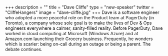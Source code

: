 +++
description = ""
title = "Dave Cliffe"
type = "new-speaker"
twitter = "CliffeHangers"
image = "dave-cliffe.jpg"
+++
Dave is a software engineer who adopted a more peaceful role on the Product team at PagerDuty (in Toronto), a company whose sole goal is to make the lives of Dev & Ops engineers everywhere a calmer, sanity-filled reality. Before PagerDuty, Dave worked in cloud computing at Microsoft (Windows Azure) and at Amazon.com launching their Grocery business. Frequently, he wonders which is scarier: being on-call during an outage or being a parent. The debate continues.